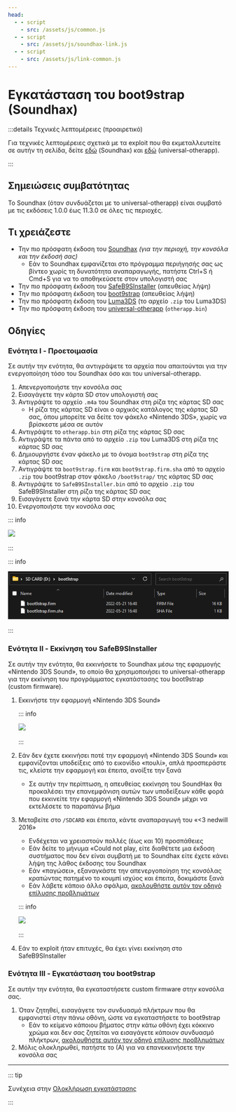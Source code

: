 ```yaml
---
head:
  - - script
    - src: /assets/js/common.js
  - - script
    - src: /assets/js/soundhax-link.js
  - - script
    - src: /assets/js/link-common.js
---
```


# Εγκατάσταση του boot9strap (Soundhax)

:::details Τεχνικές λεπτομέρειες (προαιρετικό)

Για τεχνικές λεπτομέρειες σχετικά με τα exploit που θα εκμεταλλευτείτε σε αυτήν τη σελίδα, δείτε [εδώ](https://github.com/nedwill/soundhax) (Soundhax) και [εδώ](https://github.com/TuxSH/universal-otherapp) (universal-otherapp).

:::

## Σημειώσεις συμβατότητας

Το Soundhax (όταν συνδυάζεται με το universal-otherapp) είναι συμβατό με τις εκδόσεις 1.0.0 έως 11.3.0 σε όλες τις περιοχές.

## Τι χρειάζεστε

- Την πιο πρόσφατη έκδοση του [Soundhax](http://soundhax.com) _(για την περιοχή, την κονσόλα και την έκδοσή σας)_
  - Εάν το Soundhax εμφανίζεται στο πρόγραμμα περιήγησής σας ως βίντεο χωρίς τη δυνατότητα αναπαραγωγής, πατήστε Ctrl+S ή Cmd+S για να το αποθηκεύσετε στον υπολογιστή σας
- Την πιο πρόσφατη έκδοση του [SafeB9SInstaller](https://github.com/d0k3/SafeB9SInstaller/releases/download/v0.0.7/SafeB9SInstaller-20170605-122940.zip) (απευθείας λήψη)
- Την πιο πρόσφατη έκδοση του [boot9strap](https://github.com/SciresM/boot9strap/releases/download/1.4/boot9strap-1.4.zip) (απευθείας λήψη)
- Την πιο πρόσφατη έκδοση του [Luma3DS](https://github.com/LumaTeam/Luma3DS/releases/latest) (το αρχείο `.zip` του Luma3DS)
- Την πιο πρόσφατη έκδοση του [universal-otherapp](https://github.com/TuxSH/universal-otherapp/releases/latest) (`otherapp.bin`)

## Οδηγίες

### Ενότητα I - Προετοιμασία

Σε αυτήν την ενότητα, θα αντιγράψετε τα αρχεία που απαιτούνται για την ενεργοποίηση τόσο του Soundhax όσο και του universal-otherapp.

1. Απενεργοποιήστε την κονσόλα σας
2. Εισαγάγετε την κάρτα SD στον υπολογιστή σας
3. Αντιγράψτε το αρχείο `.m4a` του Soundhax στη ρίζα της κάρτας SD σας
   - Η ρίζα της κάρτας SD είναι ο αρχικός κατάλογος της κάρτας SD σας, όπου μπορείτε να δείτε τον φάκελο «Nintendo 3DS», χωρίς να βρίσκεστε μέσα σε αυτόν
4. Αντιγράψτε το `otherapp.bin` στη ρίζα της κάρτας SD σας
5. Αντιγράψτε τα πάντα από το αρχείο `.zip` του Luma3DS στη ρίζα της κάρτας SD σας
6. Δημιουργήστε έναν φάκελο με το όνομα `boot9strap` στη ρίζα της κάρτας SD σας
7. Αντιγράψτε τα `boot9strap.firm` και `boot9strap.firm.sha` από το αρχείο `.zip` του boot9strap στον φάκελο `/boot9strap/` της κάρτας SD σας
8. Αντιγράψτε το `SafeB9SInstaller.bin` από το αρχείο `.zip` του SafeB9SInstaller στη ρίζα της κάρτας SD σας
9. Εισαγάγετε ξανά την κάρτα SD στην κονσόλα σας
10. Ενεργοποιήστε την κονσόλα σας

::: info

![](/images/screenshots/soundhax/soundhax-root-layout.png)

:::

::: info

![](/images/screenshots/boot9strap-folder.png)

:::

### Ενότητα II - Εκκίνηση του SafeB9SInstaller

Σε αυτήν την ενότητα, θα εκκινήσετε το Soundhax μέσω της εφαρμογής «Nintendo 3DS Sound», το οποίο θα χρησιμοποιήσει το universal-otherapp για την εκκίνηση του προγράμματος εγκατάστασης του boot9strap (custom firmware).

1. Εκκινήστε την εφαρμογή «Nintendo 3DS Sound»

   ::: info

   ![](/images/screenshots/soundhax/soundhax-welcome.png)

   :::

2. Εάν δεν έχετε εκκινήσει ποτέ την εφαρμογή «Nintendo 3DS Sound» και εμφανίζονται υποδείξεις από το εικονίδιο «πουλί», απλά προσπεράστε τις, κλείστε την εφαρμογή και έπειτα, ανοίξτε την ξανά
   - Σε αυτήν την περίπτωση, η απευθείας εκκίνηση του SoundHax θα προκαλέσει την επανεμφάνιση αυτών των υποδείξεων κάθε φορά που εκκινείτε την εφαρμογή «Nintendo 3DS Sound» μέχρι να εκτελέσετε το παραπάνω βήμα

3. Μεταβείτε στο `/SDCARD` και έπειτα, κάντε αναπαραγωγή του «<3 nedwill 2016»

   - Ενδέχεται να χρειαστούν πολλές (έως και 10) προσπάθειες
   - Εάν δείτε το μήνυμα «Could not play, είτε διαθέτετε μια έκδοση συστήματος που δεν είναι συμβατή με το Soundhax είτε έχετε κάνει λήψη της λάθος έκδοσης του Soundhax
   - Εάν «παγώσει», εξαναγκάστε την απενεργοποίηση της κονσόλας κρατώντας πατημένο το κουμπί ισχύος και έπειτα, δοκιμάστε ξανά
   - Εάν λάβετε κάποιο άλλο σφάλμα, [ακολουθήστε αυτόν τον οδηγό επίλυσης προβλημάτων](troubleshooting-soundhax)

   ::: info

   ![](/images/screenshots/soundhax/soundhax-launch.png)

   :::

4. Εάν το exploit ήταν επιτυχές, θα έχει γίνει εκκίνηση στο SafeB9SInstaller

### Ενότητα III - Εγκατάσταση του boot9strap

Σε αυτήν την ενότητα, θα εγκαταστήσετε custom firmware στην κονσόλα σας.

1. Όταν ζητηθεί, εισαγάγετε τον συνδυασμό πλήκτρων που θα εμφανιστεί στην πάνω οθόνη, ώστε να εγκαταστήσετε το boot9strap
   - Εάν το κείμενο κάποιου βήματος στην κάτω οθόνη έχει κόκκινο χρώμα και δεν σας ζητείται να εισαγάγετε κάποιον συνδυασμό πλήκτρων, [ακολουθήστε αυτόν τον οδηγό επίλυσης προβλημάτων](troubleshooting-soundhax)
2. Μόλις ολοκληρωθεί, πατήστε το (Α) για να επανεκκινήσετε την κονσόλα σας

<!--@include: ./_include/configure-luma3ds.md -->

<!--@include: ./_include/luma3ds-installed-note.md -->

___

::: tip

Συνέχεια στην [Ολοκλήρωση εγκατάστασης](finalizing-setup)

:::
